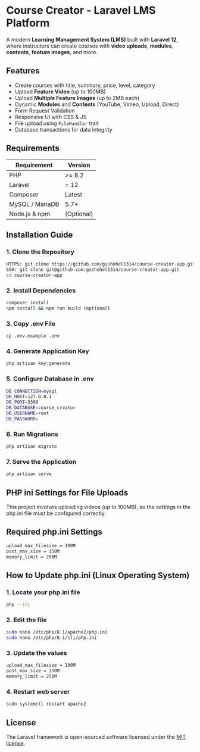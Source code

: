 # Course Creator - Laravel LMS Platform

A modern **Learning Management System (LMS)** built with **Laravel 12**, where instructors can create courses with **video uploads**, **modules**, **contents**, **feature images**, and more.

## Features

- Create courses with title, summary, price, level, category
- Upload **Feature Video** (up to 100MB)
- Upload **Multiple Feature Images** (up to 2MB each)
- Dynamic **Modules** and **Contents** (YouTube, Vimeo, Upload, Direct)
- Form Request Validation
- Responsive UI with CSS & JS
- File upload using `FileHandler` trait
- Database transactions for data integrity

## Requirements

| Requirement        | Version     |
|--------------------|-------------|
| PHP                | >= 8.2      |
| Laravel            | = 12     |
| Composer           | Latest      |
| MySQL / MariaDB    | 5.7+        |
| Node.js & npm      | (Optional)  |

## Installation Guide

### 1. Clone the Repository
```bash
HTTPS: git clone https://github.com/gsshohel1314/course-creator-app.git
SSH: git clone git@github.com:gsshohel1314/course-creator-app.git
cd course-creator-app
```

### 2. Install Dependencies
```bash
composer install
npm install && npm run build (optional)
```

### 3. Copy .env File
```bash
cp .env.example .env
```

### 4. Generate Application Key
```bash
php artisan key:generate
```

### 5. Configure Database in .env
```bash
DB_CONNECTION=mysql
DB_HOST=127.0.0.1
DB_PORT=3306
DB_DATABASE=course_creator
DB_USERNAME=root
DB_PASSWORD=
```

### 6. Run Migrations
```bash
php artisan migrate
```

### 7. Serve the Application
```bash
php artisan serve
```

## PHP ini Settings for File Uploads

This project involves uploading videos (up to 100MB), so the settings in the php.ini file must be configured correctly.

## Required php.ini Settings

```bash
upload_max_filesize = 100M
post_max_size = 150M
memory_limit = 256M
```

## How to Update php.ini (Linux Operating System)

### 1. Locate your php.ini file
```bash
php --ini
```

### 2. Edit the file
```bash
sudo nano /etc/php/8.1/apache2/php.ini
sudo nano /etc/php/8.1/cli/php.ini
```

### 3. Update the values
```bash
upload_max_filesize = 100M
post_max_size = 150M
memory_limit = 256M
```

### 4. Restart web server
```bash
sudo systemctl restart apache2
```

## License

The Laravel framework is open-sourced software licensed under the [MIT license](https://opensource.org/licenses/MIT).
